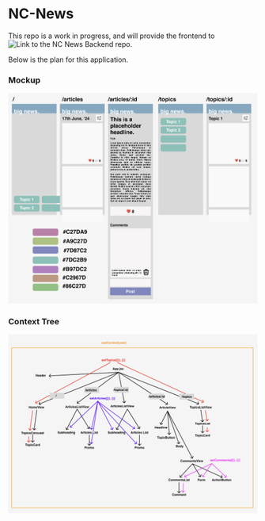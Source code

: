 # NC-News

This repo is a work in progress, and will provide the frontend to ![Link to the NC News Backend repo](https://github.com/liampjh34/nc-news-backend).

Below is the plan for this application.

### Mockup
![An news sharing app with a homepage, list views for articles and topics, and a page for reading an article and associated comments](./plan/Mockup.png)

### Context Tree
![A context tree diagram for the app described above](./plan/Context%20Tree%20Diagram.png)